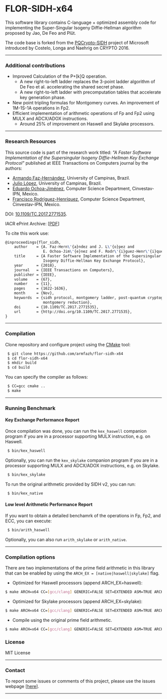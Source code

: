 # FLOR-SIDH-x64


This software library contains C-language + optimized assembly code for implementing the Super-Singular Isogeny Diffie-Hellman algorithm proposed by Jao, De Feo and Plût.

The code base is forked from the [PQCrypto-SIDH](https://github.com/Microsoft/PQCrypto-SIDH) project of Microsoft introduced by Costelo, Longa and Naehrig on CRYPTO 2016.

----

### Additional contributions
 * Improved Calculation of the P+[k]Q operation. 
    * A new right-to-left ladder replaces the 3-point ladder algorithm of De Feo et al. accelerating the shared secret phase.
    * A new right-to-left ladder with precomputation tables that accelerate key generation phase.
 * New point tripling formulas for Montgomery curves. An improvement of 1M-1S-1A operations in Fp2. 
 * Efficient implementation of arithmetic operations of Fp and Fp2 using MULX and ADCX/ADOX instructions.
    * Around 25% of improvement on Haswell and Skylake processors. 

---

### Research Resources

This source code is part of the research work titled: 
*"A Faster Software Implementation of the Supersingular Isogeny Diffie-Hellman Key Exchange Protocol"* published at IEEE Transactions on Computers journal by the authors:
 * [Armando Faz-Hernández](http://www.ic.unicamp.br/~armfazh), University of Campinas, Brazil.
 * [Julio López](http://www.ic.unicamp.br/pessoas/docentes/jlopez), University of Campinas, Brazil.
 * [Eduardo Ochoa-Jiménez](https://twitter.com/_Eduardo_Ochoa), Computer Science Department, Cinvestav-IPN, Mexico.
 * [Francisco Rodríguez-Henríquez](http://delta.cs.cinvestav.mx/~francisco/), Computer Science Department, Cinvestav-IPN, Mexico.

DOI: [10.1109/TC.2017.2771535](https://doi.org/10.1109/TC.2017.2771535).

IACR ePrint Archive: [[PDF](https://eprint.iacr.org/2017/1015.pdf)]

To cite this work use:

```tex
@inproceedings{flor_sidh,
    author    = {A. Faz-Hern\'{a}ndez and J. L\'{o}pez and 
                 E. Ochoa-Jim\'{e}nez and F. Rodr\'{i}guez-Henr\'{i}quez},
    title     = {A Faster Software Implementation of the Supersingular
                 Isogeny Diffie-Hellman Key Exchange Protocol},
    year      = {2018},
    journal   = {IEEE Transactions on Computers},
    publisher = {IEEE},
    volume    = {67},
    number    = {11},
    pages     = {1622-1636},
    month     = {Nov},
    keywords  = {sidh protocol, montgomery ladder, post-quantum cryptography,
                 montgomery reduction},
    doi       = {10.1109/TC.2017.2771535},
    url       = {http://doi.org/10.1109/TC.2017.2771535},
}    
```

---

### Compilation
Clone repository and configure project using the [CMake](https://cmake.org/) tool:

```sh
 $ git clone https://github.com/armfazh/flor-sidh-x64
 $ cd flor-sidh-x64
 $ mkdir build
 $ cd build
```
You can specify the compiler as follows:
```sh
 $ CC=gcc cmake ..
 $ make
```

----

### Running Benchmark

#### Key Exchange Performance Report
Once compilation was done, you can run the ```kex_haswell``` companion program if you are in a processor supporting MULX instruction, e.g. on Haswell.
```sh
 $ bin/kex_haswell
```

Optionally, you can run the ```kex_skylake``` companion program if you are in a processor supporting MULX and ADCX/ADOX instructions, e.g. on Skylake.
```sh
 $ bin/kex_skylake
```

To run the original arithmetic provided by SIDH v2, you can run:  
```sh
 $ bin/kex_native
```

#### Low level Arithmetic Performance Report
If you want to obtain a detailed benchamrk of the operations in Fp, Fp2, and ECC, you can  execute:  
```sh
 $ bin/arith_haswell
```
Optionally, you can also run ```arith_skylake```  or ```arith_native```. 


----


### Compilation options

There are two implementations of the prime field arithmetic in this library that can be enabled by using the ```ARCH_EX = [native|haswell|skylake]```
flag. 

 * Optimized for Haswell processors (append ARCH_EX=haswell):

```sh
$ make ARCH=x64 CC=[gcc/clang] GENERIC=FALSE SET=EXTENDED ASM=TRUE ARCH_EX=haswell
```

 * Optimized for Skylake processors (append ARCH_EX=skylake):

```sh
$ make ARCH=x64 CC=[gcc/clang] GENERIC=FALSE SET=EXTENDED ASM=TRUE ARCH_EX=skylake
```

 * Compile using the original prime field arithmetic.

```sh
$ make ARCH=x64 CC=[gcc/clang] GENERIC=FALSE SET=EXTENDED ASM=TRUE ARCH_EX=native
```


### License 
MIT License

----

### Contact 

To report some issues or comments of this project, please use the issues webpage [[here](https://github.com/armfazh/flor-sidh-x64/issues)]. 

----



